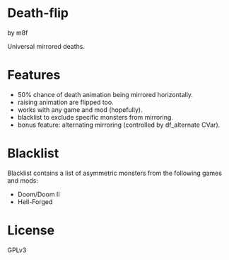 # Death-flip

by m8f

Universal mirrored deaths.

# Features

- 50% chance of death animation being mirrored horizontally.
- raising animation are flipped too.
- works with any game and mod (hopefully).
- blacklist to exclude specific monsters from mirroring.
- bonus feature: alternating mirroring (controlled by df_alternate CVar).

# Blacklist

Blacklist contains a list of asymmetric monsters from the following games and mods:

- Doom/Doom II
- Hell-Forged

# License

GPLv3
